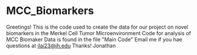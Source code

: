 # MCC_Biomarkers
Greetings! 
This is the code used to create the data for our project on novel biomarkers in the Merkel Cell Tumor Microenvironment
Code for analysis of MCC Biomaker Data is found in the file "Main Code"
Email me if you hae questions at jlai23@jh.edu
Thanks!
Jonathan
